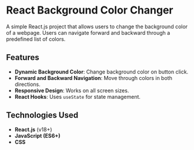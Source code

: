  # React Background Color Changer

A simple React.js project that allows users to change the background  color of a webpage. Users can navigate forward and backward through a predefined list of colors.

## Features
    
- **Dynamic Background Color**: Change background color on button click.
- **Forward and Backward Navigation**: Move through colors in both directions.
- **Responsive Design**: Works on all screen sizes.    
- **React Hooks**: Uses `useState` for state management.  
    
## Technologies Used

- **React.js** (v18+)
- **JavaScript (ES6+)**
- **CSS**
